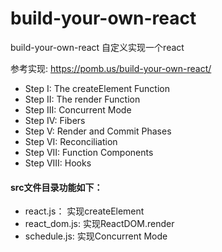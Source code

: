 # build-your-own-react
build-your-own-react 自定义实现一个react

参考实现: https://pomb.us/build-your-own-react/

- Step I: The createElement Function
- Step II: The render Function
- Step III: Concurrent Mode
- Step IV: Fibers
- Step V: Render and Commit Phases
- Step VI: Reconciliation
- Step VII: Function Components
- Step VIII: Hooks

#### src文件目录功能如下：
- react.js： 实现createElement
- react_dom.js:  实现ReactDOM.render
- schedule.js:  实现Concurrent Mode